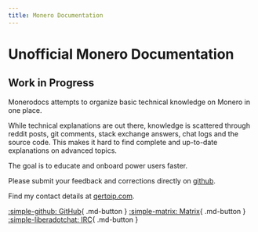 ```yaml
---
title: Monero Documentation
---
```

# Unofficial Monero Documentation

## Work in Progress

Monerodocs attempts to organize basic technical knowledge on Monero in one place.

While technical explanations are out there, knowledge is scattered through reddit posts, git comments, stack exchange answers, chat logs and the source code. This makes it hard to find complete and up-to-date explanations on advanced topics.

The goal is to educate and onboard power users faster.

Please submit your feedback and corrections directly on [github](https://github.com/monerodocs/md/issues).

Find my contact details at [qertoip.com](https://qertoip.com/).

[:simple-github: GitHub](https://github.com/monero-project/monero-docs){ .md-button }
[:simple-matrix: Matrix](https://matrix.to/#/%23monero-docs:monero.social){ .md-button }
[:simple-liberadotchat: IRC](https://web.libera.chat/#monero-docs){ .md-button }
